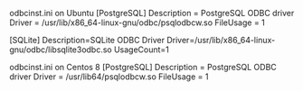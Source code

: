 
odbcinst.ini on Ubuntu
[PostgreSQL]
Description = PostgreSQL ODBC driver
Driver = /usr/lib/x86_64-linux-gnu/odbc/psqlodbcw.so
FileUsage = 1

[SQLite]
Description=SQLite ODBC Driver
Driver=/usr/lib/x86_64-linux-gnu/odbc/libsqlite3odbc.so
UsageCount=1

odbcinst.ini on Centos 8
[PostgreSQL]
Description = PostgreSQL ODBC driver
Driver = /usr/lib64/psqlodbcw.so
FileUsage = 1